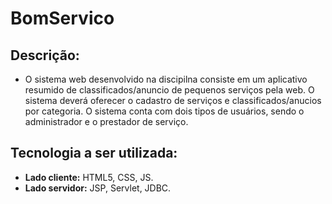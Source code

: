 # BomServico

## Descrição:
- O sistema web desenvolvido na discipilna consiste em um aplicativo resumido de classificados/anuncio de pequenos serviços pela web. O sistema deverá oferecer o cadastro de serviços e classificados/anucios por categoria. O sistema conta com dois tipos de usuários, sendo o administrador e o prestador de serviço.

## Tecnologia a ser utilizada:
- **Lado cliente:** HTML5, CSS, JS.
- **Lado servidor:** JSP, Servlet, JDBC.